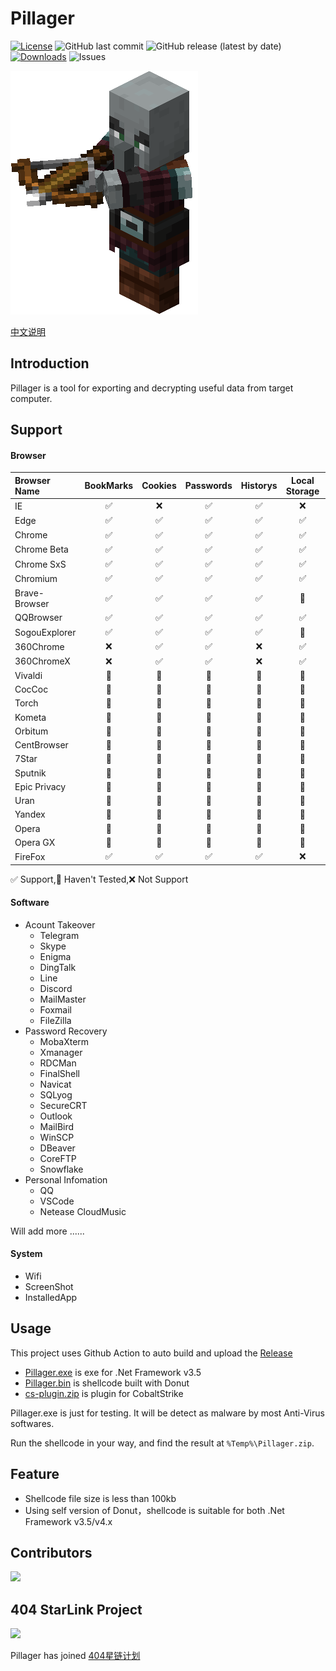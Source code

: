 # Pillager

[![License](https://img.shields.io/github/license/qwqdanchun/Pillager.svg)](LICENSE)
![GitHub last commit](https://img.shields.io/github/last-commit/qwqdanchun/Pillager)
![GitHub release (latest by date)](https://img.shields.io/github/v/release/qwqdanchun/Pillager)
[![Downloads](https://img.shields.io/github/downloads/qwqdanchun/Pillager/total.svg)](https://github.com/qwqdanchun/Pillager/releases)
![Issues](https://img.shields.io/github/issues/qwqdanchun/Pillager)

<img src=".\Pillager.png"/>

[中文说明](./README_ZH.md)

## Introduction

Pillager is a tool for exporting and decrypting useful data from target computer.

## Support

#### Browser

| Browser Name  | BookMarks | Cookies | Passwords | Historys | Local Storage | Extension Settings |
| :------------ | :-------: | :-----: | :-------: | :------: | :-----------: | :----------------: |
| IE            |    ✅    |   ❌   |    ✅    |    ✅    |      ❌      |         ❌         |
| Edge          |    ✅    |   ✅   |    ✅    |    ✅    |      ✅      |         ✅         |
| Chrome        |    ✅    |   ✅   |    ✅    |    ✅    |      ✅      |         ✅         |
| Chrome Beta   |    ✅    |   ✅   |    ✅    |    ✅    |      ✅      |         ✅         |
| Chrome SxS    |    ✅    |   ✅   |    ✅    |    ✅    |      ✅      |         ✅         |
| Chromium      |    ✅    |   ✅   |    ✅    |    ✅    |      ✅      |         ✅         |
| Brave-Browser |    ✅    |   ✅   |    ✅    |    ✅    |      🚧      |         🚧         |
| QQBrowser     |    ✅    |   ✅   |    ✅    |    ✅    |      ✅      |         ✅         |
| SogouExplorer |    ✅    |   ✅   |    ✅    |    ✅    |      🚧      |         🚧         |
| 360Chrome     |    ❌    |   ✅   |    ✅    |    ❌    |      ✅      |         ✅         |
| 360ChromeX    |    ❌    |   ✅   |    ✅    |    ❌    |      ✅      |         ✅         |
| Vivaldi       |    🚧    |   🚧   |    🚧    |    🚧    |      🚧      |         🚧         |
| CocCoc        |    🚧    |   🚧   |    🚧    |    🚧    |      🚧      |         🚧         |
| Torch         |    🚧    |   🚧   |    🚧    |    🚧    |      🚧      |         🚧         |
| Kometa        |    🚧    |   🚧   |    🚧    |    🚧    |      🚧      |         🚧         |
| Orbitum       |    🚧    |   🚧   |    🚧    |    🚧    |      🚧      |         🚧         |
| CentBrowser   |    🚧    |   🚧   |    🚧    |    🚧    |      🚧      |         🚧         |
| 7Star         |    🚧    |   🚧   |    🚧    |    🚧    |      🚧      |         🚧         |
| Sputnik       |    🚧    |   🚧   |    🚧    |    🚧    |      🚧      |         🚧         |
| Epic Privacy  |    🚧    |   🚧   |    🚧    |    🚧    |      🚧      |         🚧         |
| Uran          |    🚧    |   🚧   |    🚧    |    🚧    |      🚧      |         🚧         |
| Yandex        |    🚧    |   🚧   |    🚧    |    🚧    |      🚧      |         🚧         |
| Opera         |    🚧    |   🚧   |    🚧    |    🚧    |      🚧      |         🚧         |
| Opera GX      |    🚧    |   🚧   |    🚧    |    🚧    |      🚧      |         🚧         |
| FireFox       |    ✅    |   ✅   |    ✅    |    ✅    |      ❌      |         ✅         |

✅ Support,🚧 Haven't Tested,❌ Not Support

#### Software

* Acount Takeover
  * Telegram
  * Skype
  * Enigma
  * DingTalk
  * Line
  * Discord
  * MailMaster
  * Foxmail
  * FileZilla
* Password Recovery
  * MobaXterm
  * Xmanager
  * RDCMan
  * FinalShell
  * Navicat
  * SQLyog
  * SecureCRT
  * Outlook
  * MailBird
  * WinSCP
  * DBeaver
  * CoreFTP
  * Snowflake
* Personal Infomation
  * QQ
  * VSCode
  * Netease CloudMusic

Will add more ......

#### System

* Wifi
* ScreenShot
* InstalledApp

## Usage

This project uses Github Action to auto build and upload the [Release](https://github.com/qwqdanchun/Pillager/releases)

* [Pillager.exe](https://github.com/qwqdanchun/Pillager/releases/download/AutoBuild/Pillager.exe) is exe for .Net Framework v3.5
* [Pillager.bin](https://github.com/qwqdanchun/Pillager/releases/download/AutoBuild/Pillager.bin) is shellcode built with Donut
* [cs-plugin.zip](https://github.com/qwqdanchun/Pillager/releases/download/AutoBuild/cs-plugin.zip) is plugin for CobaltStrike

Pillager.exe is just for testing. It will be detect as malware by most Anti-Virus softwares.

Run the shellcode in your way, and find the result at `%Temp%\Pillager.zip`.

## Feature

* Shellcode file size is less than 100kb
* Using self version of Donut，shellcode is suitable for both .Net Framework v3.5/v4.x

## Contributors

<a href="https://github.com/qwqdanchun/Pillager/graphs/contributors">
  <img src="https://contrib.rocks/image?repo=qwqdanchun/Pillager" />
</a>

## 404 StarLink Project

![](https://github.com/knownsec/404StarLink-Project/raw/master/logo.png)

Pillager has joined [404星链计划](https://github.com/knownsec/404StarLink)
